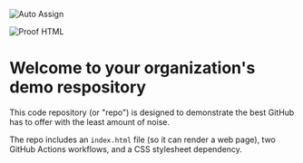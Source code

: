 ![Auto Assign](https://github.com/Major-Runner/demo-repository/actions/workflows/auto-assign.yml/badge.svg)

![Proof HTML](https://github.com/Major-Runner/demo-repository/actions/workflows/proof-html.yml/badge.svg)

# Welcome to your organization's demo respository
This code repository (or "repo") is designed to demonstrate the best GitHub has to offer with the least amount of noise.

The repo includes an `index.html` file (so it can render a web page), two GitHub Actions workflows, and a CSS stylesheet dependency.
